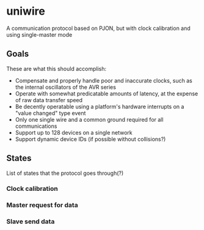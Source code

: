 # uniwire
A communication protocol based on PJON, but with clock calibration and using single-master mode

## Goals

These are what this should accomplish:

* Compensate and properly handle poor and inaccurate clocks, such as the internal oscillators of the AVR series
* Operate with somewhat predicatable amounts of latency, at the expense of raw data transfer speed
* Be decently operatable using a platform's hardware interrupts on a "value changed" type event 
* Only one single wire and a common ground required for all communications
* Support up to 128 devices on a single network
* Support dynamic device IDs (if possible without collisions?)

## States

List of states that the protocol goes through(?)

### Clock calibration

### Master request for data

### Slave send data

